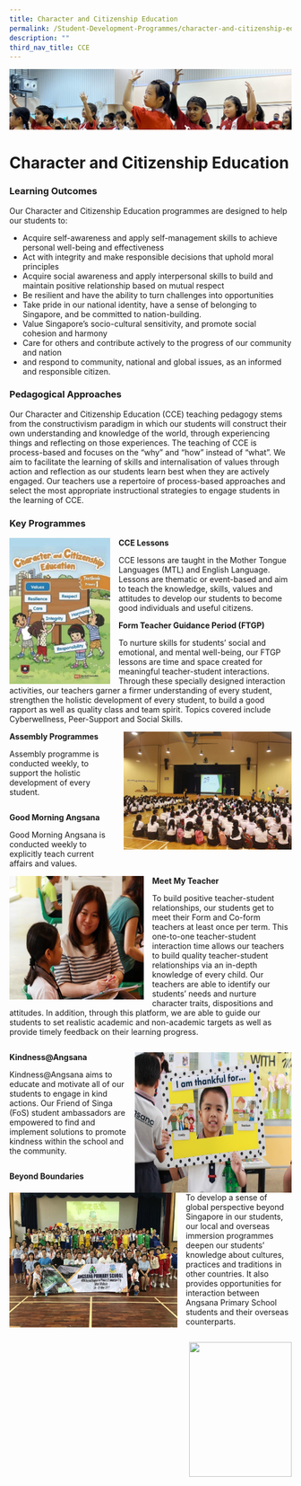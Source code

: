 ```yaml
---
title: Character and Citizenship Education
permalink: /Student-Development-Programmes/character-and-citizenship-education/
description: ""
third_nav_title: CCE
---
```

![](/images/School%20Development%20Programmes.jpg)

Character and Citizenship Education
===================================

### Learning Outcomes

Our Character and Citizenship Education programmes are designed to help our students to:

*   Acquire self-awareness and apply self-management skills to achieve personal well-being and effectiveness
*   Act with integrity and make responsible decisions that uphold moral principles
*   Acquire social awareness and apply interpersonal skills to build and maintain positive relationship based on mutual respect
*   Be resilient and have the ability to turn challenges into opportunities
*   Take pride in our national identity, have a sense of belonging to Singapore, and be committed to nation-building.
*   Value Singapore’s socio-cultural sensitivity, and promote social cohesion and harmony
*   Care for others and contribute actively to the progress of our community and nation
*   and respond to community, national and global issues, as an informed and responsible citizen.

### Pedagogical Approaches

Our Character and Citizenship Education (CCE) teaching pedagogy stems from the constructivism paradigm in which our students will construct their own understanding and knowledge of the world, through experiencing things and reflecting on those experiences. The teaching of CCE is process-based and focuses on the “why” and “how” instead of “what”. We aim to facilitate the learning of skills and internalisation of values through action and reflection as our students learn best when they are actively engaged. Our teachers use a repertoire of process-based approaches and select the most appropriate instructional strategies to engage students in the learning of CCE.

### Key Programmes

<img src="/images/CCE1.jpeg" style="width:180px;height:260px;margin-right:15px;" align = "left">

<b> CCE Lessons </b>

CCE lessons are taught in the Mother Tongue Languages (MTL) and English Language. Lessons are thematic or event-based and aim to teach the knowledge, skills, values and attitudes to develop our students to become good individuals and useful citizens.

<b> Form Teacher Guidance Period (FTGP) </b>

To nurture skills for students’ social and emotional, and mental well-being, our FTGP lessons are time and space created for meaningful teacher-student interactions. Through these specially designed interaction activities, our teachers garner a firmer understanding of every student, strengthen the holistic development of every student, to build a good rapport as well as quality class and team spirit. Topics covered include Cyberwellness, Peer-Support and Social Skills.


<img src="/images/CCE2.jpeg" style="width:300px;height:210px;margin-left:15px;" align = "right">

<b>Assembly Programmes</b>

Assembly programme is conducted weekly, to support the holistic development of every student.

```

```

<b>Good Morning Angsana</b>

Good Morning Angsana is conducted weekly to explicitly teach current affairs and values.


<img src="/images/CCE3.jpeg" style="width:240px;height:220px;margin-right:15px;" align = "left">

<b>Meet My Teacher</b>

To build positive teacher-student relationships, our students get to meet their Form and Co-form teachers at least once per term. This one-to-one teacher-student interaction time allows our teachers to build quality teacher-student relationships via an in-depth knowledge of every child. Our teachers are able to identify our students’ needs and nurture character traits, dispositions and attitudes. In addition, through this platform, we are able to guide our students to set realistic academic and non-academic targets as well as provide timely feedback on their learning progress.

```

```

<img src="/images/CCE4.jpeg" style="width:280px;height:250px;margin-left:15px;" align = "right">

<b>Kindness@Angsana</b>

Kindness@Angsana aims to educate and motivate all of our students to engage in kind actions. Our Friend of Singa (FoS) student ambassadors are empowered to find and implement solutions to promote kindness within the school and the community.

```

```

<img src="/images/CCE5.jpeg" style="width:300px;height:240px;margin-right:15px;" align = "left">

<b>Beyond Boundaries</b>

To develop a sense of global perspective beyond Singapore in our students, our local and overseas immersion programmes deepen our students’ knowledge about cultures, practices and traditions in other countries. It also provides opportunities for interaction between Angsana Primary School students and their overseas counterparts.

```

```

<img src="/images/xxx.png" style="width:183px;height:240px;margin-left:15px;" align = "right">
